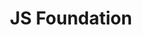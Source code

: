 ---
blog: https://js.foundation/blog
git: https://github.com/JSFoundation
linkedin: https://linkedin.com/company/js-foundation
logohandle: jsfoundation
sort: js
title: JS Foundation
twitter: https://x.com/the_jsf
website: https://js.foundation/
---